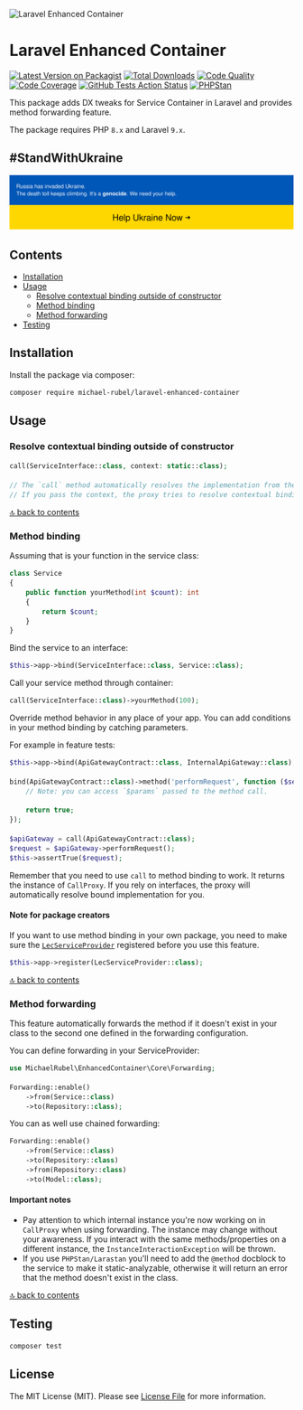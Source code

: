 ![Laravel Enhanced Container](https://user-images.githubusercontent.com/37669560/176382494-e20d9c49-b4d0-4b0d-a72e-4e82ffb3bd37.png)

# Laravel Enhanced Container
[![Latest Version on Packagist](https://img.shields.io/packagist/v/michael-rubel/laravel-enhanced-container.svg?style=flat-square)](https://packagist.org/packages/michael-rubel/laravel-enhanced-container)
[![Total Downloads](https://img.shields.io/packagist/dt/michael-rubel/laravel-enhanced-container.svg?style=flat-square&logo=packagist)](https://packagist.org/packages/michael-rubel/laravel-enhanced-container)
[![Code Quality](https://img.shields.io/scrutinizer/quality/g/michael-rubel/laravel-enhanced-container.svg?style=flat-square&logo=scrutinizer)](https://scrutinizer-ci.com/g/michael-rubel/laravel-enhanced-container/?branch=main)
[![Code Coverage](https://img.shields.io/scrutinizer/coverage/g/michael-rubel/laravel-enhanced-container.svg?style=flat-square&logo=scrutinizer)](https://scrutinizer-ci.com/g/michael-rubel/laravel-enhanced-container/?branch=main)
[![GitHub Tests Action Status](https://img.shields.io/github/workflow/status/michael-rubel/laravel-enhanced-container/run-tests/main?style=flat-square&label=tests&logo=github)](https://github.com/michael-rubel/laravel-enhanced-container/actions)
[![PHPStan](https://img.shields.io/github/workflow/status/michael-rubel/laravel-enhanced-container/phpstan/main?style=flat-square&label=larastan&logo=laravel)](https://github.com/michael-rubel/laravel-enhanced-container/actions)

This package adds DX tweaks for Service Container in Laravel and provides method forwarding feature.

The package requires PHP `8.x` and Laravel `9.x`.

## #StandWithUkraine
[![SWUbanner](https://raw.githubusercontent.com/vshymanskyy/StandWithUkraine/main/banner2-direct.svg)](https://github.com/vshymanskyy/StandWithUkraine/blob/main/docs/README.md)

## Contents
  * [Installation](#installation)
  * [Usage](#usage)
    + [Resolve contextual binding outside of constructor](#resolve-contextual-binding-outside-of-constructor)
    + [Method binding](#method-binding)
    + [Method forwarding](#method-forwarding)
  * [Testing](#testing)

## Installation

Install the package via composer:
```bash
composer require michael-rubel/laravel-enhanced-container
```

## Usage

### Resolve contextual binding outside of constructor

```php
call(ServiceInterface::class, context: static::class);

// The `call` method automatically resolves the implementation from the interface you passed.
// If you pass the context, the proxy tries to resolve contextual binding instead of global binding first.
```

[🔝 back to contents](#contents)

### Method binding
Assuming that is your function in the service class:
```php
class Service
{
    public function yourMethod(int $count): int
    {
        return $count;
    }
}
```

Bind the service to an interface:
```php
$this->app->bind(ServiceInterface::class, Service::class);
```

Call your service method through container:
```php
call(ServiceInterface::class)->yourMethod(100);
```

Override method behavior in any place of your app.
You can add conditions in your method binding by catching parameters.

For example in feature tests:
```php
$this->app->bind(ApiGatewayContract::class, InternalApiGateway::class);

bind(ApiGatewayContract::class)->method('performRequest', function ($service, $app, $params) {
    // Note: you can access `$params` passed to the method call.

    return true;
});

$apiGateway = call(ApiGatewayContract::class);
$request = $apiGateway->performRequest();
$this->assertTrue($request);
```

Remember that you need to use `call` to method binding to work. It returns the instance of `CallProxy`.
If you rely on interfaces, the proxy will automatically resolve bound implementation for you.

#### Note for package creators
If you want to use method binding in your own package, you need to make sure the [`LecServiceProvider`](https://github.com/michael-rubel/laravel-enhanced-container/blob/main/src/LecServiceProvider.php) registered before you use this feature.
```php
$this->app->register(LecServiceProvider::class);
```

[🔝 back to contents](#contents)

### Method forwarding
This feature automatically forwards the method if it doesn't exist in your class to the second one defined in the forwarding configuration.

You can define forwarding in your ServiceProvider:
```php
use MichaelRubel\EnhancedContainer\Core\Forwarding;

Forwarding::enable()
    ->from(Service::class)
    ->to(Repository::class);
```

You can as well use chained forwarding:
```php
Forwarding::enable()
    ->from(Service::class)
    ->to(Repository::class)
    ->from(Repository::class)
    ->to(Model::class);
```

#### Important notes
- Pay attention to which internal instance you're now working on in `CallProxy` when using forwarding. The instance may change without your awareness. If you interact with the same methods/properties on a different instance, the `InstanceInteractionException` will be thrown.
- If you use `PHPStan/Larastan` you'll need to add the `@method` docblock to the service to make it static-analyzable, otherwise it will return an error that the method doesn't exist in the class.

[🔝 back to contents](#contents)

## Testing

```bash
composer test
```

## License
The MIT License (MIT). Please see [License File](LICENSE.md) for more information.
